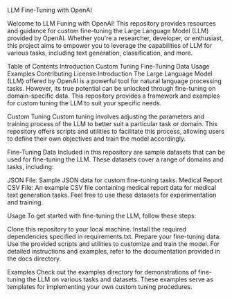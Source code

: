 LLM Fine-Tuning with OpenAI

Welcome to LLM Funing with OpenAI! This repository provides resources and guidance for custom fine-tuning the Large Language Model (LLM) provided by OpenAI. Whether you're a researcher, developer, or enthusiast, this project aims to empower you to leverage the capabilities of LLM for various tasks, including text generation, classification, and more.

Table of Contents
Introduction
Custom Tuning
Fine-Tuning Data
Usage
Examples
Contributing
License
Introduction
The Large Language Model (LLM) offered by OpenAI is a powerful tool for natural language processing tasks. However, its true potential can be unlocked through fine-tuning on domain-specific data. This repository provides a framework and examples for custom tuning the LLM to suit your specific needs.

Custom Tuning
Custom tuning involves adjusting the parameters and training process of the LLM to better suit a particular task or domain. This repository offers scripts and utilities to facilitate this process, allowing users to define their own objectives and train the model accordingly.

Fine-Tuning Data
Included in this repository are sample datasets that can be used for fine-tuning the LLM. These datasets cover a range of domains and tasks, including:

JSON File: Sample JSON data for custom fine-tuning tasks.
Medical Report CSV File: An example CSV file containing medical report data for medical text generation tasks.
Feel free to use these datasets for experimentation and training.

Usage
To get started with fine-tuning the LLM, follow these steps:

Clone this repository to your local machine.
Install the required dependencies specified in requirements.txt.
Prepare your fine-tuning data.
Use the provided scripts and utilities to customize and train the model.
For detailed instructions and examples, refer to the documentation provided in the docs directory.

Examples
Check out the examples directory for demonstrations of fine-tuning the LLM on various tasks and datasets. These examples serve as templates for implementing your own custom tuning procedures.


